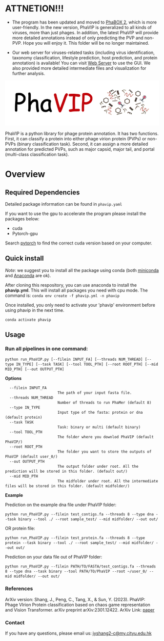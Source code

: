 # ATTNETION!!!

- The program has been updated and moved to [PhaBOX 2](https://github.com/KennthShang/PhaBOX), which is more user-friendly. In the new version, PhaVIP is generalized to all kinds of viruses, more than just phages. In addition, the latest PhaVIP will provide more detailed annotations instead of only predicting the PVP and non-PVP. Hope you will enjoy it. This folder will be no longer maintained.

- Our web server for viruses-related tasks (including virus identification, taxonomy classification, lifestyle prediction, host prediction, and protein annotation) is available! You can visit [Web Server](http://phage.ee.cityu.edu.hk/) to use the GUI. We also provided more detailed intermediate files and visualization for further analysis.



<img src='phavip.png'>

PhaVIP is a python library for phage protein annotation.  It has two functions. First, it can classify a protein into either phage virion protein (PVPs) or non-PVPs (binary classification task). Second, it can assign a more detailed annotation for predicted PVPs, such as major capsid, major tail, and portal (multi-class classification task).

# Overview


## Required Dependencies
Detailed package information can be found in `phavip.yaml`

If you want to use the gpu to accelerate the program please install the packages below:
* cuda
* Pytorch-gpu

Search [pytorch](https://pytorch.org/) to find the correct cuda version based on your computer.


## Quick install
*Note*: we suggest you to install all the package using conda (both [miniconda](https://docs.conda.io/en/latest/miniconda.html) and [Anaconda](https://anaconda.org/) are ok).

After cloning this respository, you can use anaconda to install the **phavip.yml**. This will install all packages you need with cpu mode. The command is: `conda env create -f phavip.yml -n phavip`

Once installed, you only need to activate your 'phavip' environment before using phavip in the next time.
```
conda activate phavip
```

## Usage 

### Run all pipelines in one command:

```
python run_PhaVIP.py [--filein INPUT_FA] [--threads NUM_THREAD] [--type IN_TYPE] [--task TASK] [--tool TOOL_PTH] [--root ROOT_PTH] [--mid MID_PTH] [--out OUTPUT_PTH] 
```


**Options**


      --filein INPUT_FA
                            The path of your input fasta file.
      --threads NUM_THREAD
                            Number of threads to run PhaMer (default 8)
      --type IN_TYPE
                            Input type of the fasta: protein or dna (default protein)  
      --task TASK
                            Task: binary or multi (default binary)  
      --tool TOOL_PTH
                            The folder where you downlod PhaVIP (default PhaVIP/)
      --root ROOT_PTH
                            The folder you want to store the outputs of PhaVIP (default user_0/)
      --out OUTPUT_PTH
                            The output folder under root. All the prediction will be stored in this folder. (default out/)
      --mid MID_PTH
                            The midfolder under root. All the intermediate files will be stored in this folder. (default midfolder/)


**Example**


Prediction on the example dna file under PhaVIP folder:

    python run_PhaVIP.py --filein test_contigs.fa --threads 8 --type dna --task binary --tool ./ --root sample_test/ --mid midfolder/ --out out/

OR protein file:

    python run_PhaVIP.py --filein test_protein.fa --threads 8 --type protein --task binary --tool ./ --root sample_test/ --mid midfolder/ --out out/
    
Prediction on your data file out of PhaVIP folder:

    python run_PhaVIP.py --filein PATH/TO/FASTA/test_contigs.fa --threads 8 --type dna --task binary --tool PATH/TO/PhaVIP --root ~/user_0/ --mid midfolder/ --out out/
    
### References

ArXiv version: Shang, J., Peng, C., Tang, X., & Sun, Y. (2023). PhaVIP: Phage VIrion Protein classification based on chaos game representation and Vision Transformer. arXiv preprint arXiv:2301.12422.
ArXiv Link: [paper](https://arxiv.org/pdf/2301.12422.pdf)

### Contact
If you have any questions, please email us: jyshang2-c@my.cityu.edu.hk



